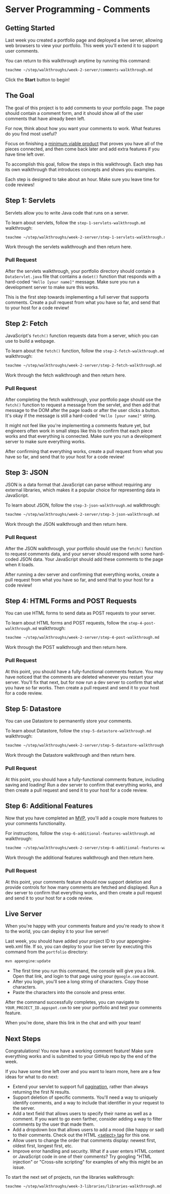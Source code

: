# Server Programming - Comments

## Getting Started

Last week you created a portfolio page and deployed a live server, allowing web
browsers to view your portfolio. This week you'll extend it to support user
comments.

You can return to this walkthrough anytime by running this command:

```bash
teachme ~/step/walkthroughs/week-2-server/comments-walkthrough.md
```

Click the **Start** button to begin!

## The Goal

The goal of this project is to add comments to your portfolio page. The page
should contain a comment form, and it should show all of the user comments that
have already been left.

For now, think about how you want your comments to work. What features do you
find most useful?

Focus on finishing a
[minimum viable product](https://en.wikipedia.org/wiki/Minimum_viable_product)
that proves you have all of the pieces connected, and then come back later and
add extra features if you have time left over.

To accomplish this goal, follow the steps in this walkthrough. Each step has its
own walkthrough that introduces concepts and shows you examples.

Each step is designed to take about an hour. Make sure you leave time for code
reviews!

## Step 1: Servlets

Servlets allow you to write Java code that runs on a server.

To learn about servlets, follow the `step-1-servlets-walkthrough.md`
walkthrough:

```bash
teachme ~/step/walkthroughs/week-2-server/step-1-servlets-walkthrough.md
```

Work through the servlets walkthrough and then return here.

### Pull Request

After the servlets walkthrough, your portfolio directory should contain a
`DataServlet.java` file that contains a `doGet()` function that responds with a
hard-coded `"Hello [your name]"` message. Make sure you run a development server
to make sure this works.

This is the first step towards implementing a full server that supports
comments. Create a pull request from what you have so far, and send that to your
host for a code review!

## Step 2: Fetch

JavaScript's `fetch()` function requests data from a server, which you can use
to build a webpage.

To learn about the `fetch()` function, follow the `step-2-fetch-walkthrough.md`
walkthrough:

```bash
teachme ~/step/walkthroughs/week-2-server/step-2-fetch-walkthrough.md
```

Work through the fetch walkthrough and then return here.

### Pull Request

After completing the fetch walkthrough, your portfolio page should use the
`fetch()` function to request a message from the servlet, and then add that
message to the DOM after the page loads or after the user clicks a button. It's
okay if the message is still a hard-coded `"Hello [your name]"` string.

It might not feel like you're implementing a comments feature yet, but engineers
often work in small steps like this to confirm that each piece works and that
everything is connected. Make sure you run a development server to make sure
everything works.

After confirming that everything works, create a pull request from what you have
so far, and send that to your host for a code review!

## Step 3: JSON

JSON is a data format that JavaScript can parse without requiring any external
libraries, which makes it a popular choice for representing data in JavaScript.

To learn about JSON, follow the `step-3-json-walkthrough.md` walkthrough:

```bash
teachme ~/step/walkthroughs/week-2-server/step-3-json-walkthrough.md
```

Work through the JSON walkthrough and then return here.

### Pull Request

After the JSON walkthrough, your portfolio should use the `fetch()` function to
request comments data, and your server should respond with some hard-coded JSON
data. Your JavaScript should add these comments to the page when it loads.

After running a dev server and confirming that everything works, create a pull
request from what you have so far, and send that to your host for a code
review!

## Step 4: HTML Forms and POST Requests

You can use HTML forms to send data as POST requests to your server.

To learn about HTML forms and POST requests, follow the
`step-4-post-walkthrough.md` walkthrough:

```bash
teachme ~/step/walkthroughs/week-2-server/step-4-post-walkthrough.md
```

Work through the POST walkthrough and then return here.

### Pull Request

At this point, you should have a fully-functional comments feature. You may have
noticed that the comments are deleted whenever you restart your server. You'll
fix that next, but for now run a dev server to confirm that what you have so far
works. Then create a pull request and send it to your host for a code review.

## Step 5: Datastore

You can use Datastore to permanently store your comments.

To learn about Datastore, follow the `step-5-datastore-walkthrough.md`
walkthrough:

```bash
teachme ~/step/walkthroughs/week-2-server/step-5-datastore-walkthrough.md
```

Work through the Datastore walkthrough and then return here.

### Pull Request

At this point, you should have a fully-functional comments feature, including
saving and loading! Run a dev server to confirm that everything works, and then
create a pull request and send it to your host for a code review.

## Step 6: Additional Features

Now that you have completed an [MVP](https://en.wikipedia.org/wiki/Minimum_viable_product),
you'll add a couple more features to your comments functionality.

For instructions, follow the `step-6-additional-features-walkthrough.md` walkthrough:

```bash
teachme ~/step/walkthroughs/week-2-server/step-6-additional-features-walkthrough.md
```

Work through the additional features walkthrough and then return here.

### Pull Request

At this point, your comments feature should now support deletion and provide controls
for how many comments are fetched and displayed. Run a dev server to confirm that everything
works, and then create a pull request and send it to your host for a code review.

## Live Server

When you're happy with your comments feature and you're ready to show it to the
world, you can deploy it to your live server!

Last week, you should have added your project ID to your
<walkthrough-editor-open-file
    filePath="step/portfolio/src/main/webapp/WEB-INF/appengine-web.xml">
  appengine-web.xml
</walkthrough-editor-open-file>
file. If so, you can deploy to your live server by executing this command from
the `portfolio` directory:

```bash
mvn appengine:update
```

-   The first time you run this command, the console will give you a link. Open
    that link, and login to that page using your `@google.com` account.
-   After you login, you'll see a long string of characters. Copy those
    characters.
-   Paste the characters into the console and press enter.

After the command successfully completes, you can navigate to
`YOUR_PROJECT_ID.appspot.com` to see your portfolio and test your comments
feature.

When you're done, share this link in the chat and with your team!

## Next Steps

<walkthrough-conclusion-trophy></walkthrough-conclusion-trophy>

Congratulations! You now have a working comment feature! Make sure everything
works and is submitted to your GitHub repo by the end of the week.

If you have some time left over and you want to learn more, here are a few ideas
for what to do next:

-   Extend your servlet to support full
    [pagination](https://medium.com/uxness/best-practices-for-designing-pagination-in-web-1c33140f31b),
    rather than always returning the first N results.
-   Support deletion of specific comments. You'll need a way to uniquely identify
    comments, and a way to include that identifier in your request to the server.
-   Add a text field that allows users to specify their name as well as a
    comment. If you want to go even farther, consider adding a way to filter
    comments by the user that made them.
-   Add a dropdown box that allows users to add a mood (like happy or sad) to
    their comments. Check out the HTML
    [\<select\> tag](https://www.w3schools.com/tags/tag_select.asp) for this one.
-   Allow users to change the order that comments display: newest first, oldest
    first, longest first, etc.
-   Improve error handling and security. What if a user enters HTML content or
    JavaScript code in one of their comments? Try googling "HTML injection" or
    "Cross-site scripting" for examples of why this might be an issue.

To start the next set of projects, run the libraries walkthrough:

```bash
teachme ~/step/walkthroughs/week-3-libraries/libraries-walkthrough.md
```
